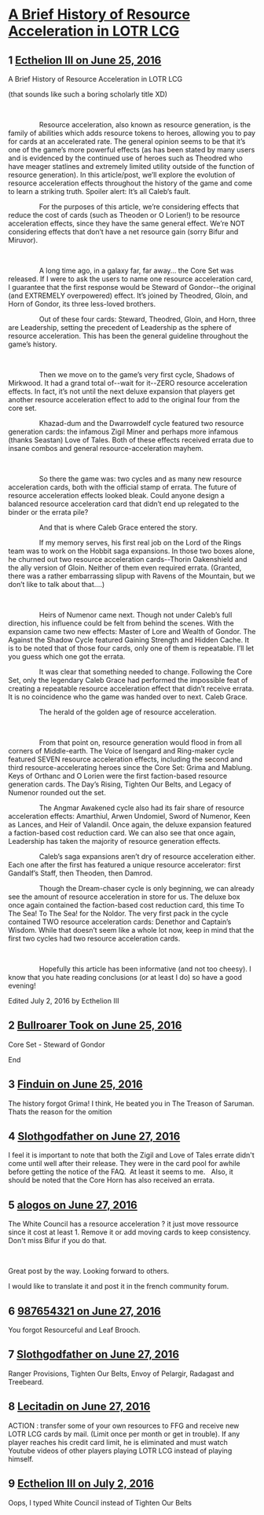 # [A Brief History of Resource Acceleration in LOTR LCG](https://community.fantasyflightgames.com/topic/223439-a-brief-history-of-resource-acceleration-in-lotr-lcg/)

## 1 [Ecthelion III on June 25, 2016](https://community.fantasyflightgames.com/topic/223439-a-brief-history-of-resource-acceleration-in-lotr-lcg/?do=findComment&comment=2281390)

A Brief History of Resource Acceleration in LOTR LCG

(that sounds like such a boring scholarly title XD)

 

                Resource acceleration, also known as resource generation, is the family of abilities which adds resource tokens to heroes, allowing you to pay for cards at an accelerated rate. The general opinion seems to be that it’s one of the game’s more powerful effects (as has been stated by many users and is evidenced by the continued use of heroes such as Theodred who have meager statlines and extremely limited utility outside of the function of resource generation). In this article/post, we’ll explore the evolution of resource acceleration effects throughout the history of the game and come to learn a striking truth. Spoiler alert: It’s all Caleb’s fault.

                For the purposes of this article, we’re considering effects that reduce the cost of cards (such as Theoden or O Lorien!) to be resource acceleration effects, since they have the same general effect. We’re NOT considering effects that don’t have a net resource gain (sorry Bifur and Miruvor).

 

                A long time ago, in a galaxy far, far away… the Core Set was released. If I were to ask the users to name one resource acceleration card, I guarantee that the first response would be Steward of Gondor--the original (and EXTREMELY overpowered) effect. It’s joined by Theodred, Gloin, and Horn of Gondor, its three less-loved brothers.

                Out of these four cards: Steward, Theodred, Gloin, and Horn, three are Leadership, setting the precedent of Leadership as the sphere of resource acceleration. This has been the general guideline throughout the game’s history.

 

                Then we move on to the game’s very first cycle, Shadows of Mirkwood. It had a grand total of--wait for it--ZERO resource acceleration effects. In fact, it’s not until the next deluxe expansion that players get another resource acceleration effect to add to the original four from the core set.

                Khazad-dum and the Dwarrowdelf cycle featured two resource generation cards: the infamous Zigil Miner and perhaps more infamous (thanks Seastan) Love of Tales. Both of these effects received errata due to insane combos and general resource-acceleration mayhem.

 

                So there the game was: two cycles and as many new resource acceleration cards, both with the official stamp of errata. The future of resource acceleration effects looked bleak. Could anyone design a balanced resource acceleration card that didn’t end up relegated to the binder or the errata pile?

                And that is where Caleb Grace entered the story.

                If my memory serves, his first real job on the Lord of the Rings team was to work on the Hobbit saga expansions. In those two boxes alone, he churned out two resource acceleration cards--Thorin Oakenshield and the ally version of Gloin. Neither of them even required errata. (Granted, there was a rather embarrassing slipup with Ravens of the Mountain, but we don’t like to talk about that….)

 

                Heirs of Numenor came next. Though not under Caleb’s full direction, his influence could be felt from behind the scenes. With the expansion came two new effects: Master of Lore and Wealth of Gondor. The Against the Shadow Cycle featured Gaining Strength and Hidden Cache. It is to be noted that of those four cards, only one of them is repeatable. I’ll let you guess which one got the errata.

                It was clear that something needed to change. Following the Core Set, only the legendary Caleb Grace had performed the impossible feat of creating a repeatable resource acceleration effect that didn’t receive errata. It is no coincidence who the game was handed over to next. Caleb Grace.

                The herald of the golden age of resource acceleration.

 

                From that point on, resource generation would flood in from all corners of Middle-earth. The Voice of Isengard and Ring-maker cycle featured SEVEN resource acceleration effects, including the second and third resource-accelerating heroes since the Core Set: Grima and Mablung. Keys of Orthanc and O Lorien were the first faction-based resource generation cards. The Day’s Rising, Tighten Our Belts, and Legacy of Numenor rounded out the set.

                The Angmar Awakened cycle also had its fair share of resource acceleration effects: Amarthiul, Arwen Undomiel, Sword of Numenor, Keen as Lances, and Heir of Valandil. Once again, the deluxe expansion featured a faction-based cost reduction card. We can also see that once again, Leadership has taken the majority of resource generation effects.

                Caleb’s saga expansions aren’t dry of resource acceleration either. Each one after the first has featured a unique resource accelerator: first Gandalf’s Staff, then Theoden, then Damrod.

                Though the Dream-chaser cycle is only beginning, we can already see the amount of resource acceleration in store for us. The deluxe box once again contained the faction-based cost reduction card, this time To The Sea! To The Sea! for the Noldor. The very first pack in the cycle contained TWO resource acceleration cards: Denethor and Captain’s Wisdom. While that doesn’t seem like a whole lot now, keep in mind that the first two cycles had two resource acceleration cards.

 

                Hopefully this article has been informative (and not too cheesy). I know that you hate reading conclusions (or at least I do) so have a good evening!

Edited July 2, 2016 by Ecthelion III

## 2 [Bullroarer Took on June 25, 2016](https://community.fantasyflightgames.com/topic/223439-a-brief-history-of-resource-acceleration-in-lotr-lcg/?do=findComment&comment=2281411)

Core Set - Steward of Gondor

End

## 3 [Finduin on June 25, 2016](https://community.fantasyflightgames.com/topic/223439-a-brief-history-of-resource-acceleration-in-lotr-lcg/?do=findComment&comment=2281470)

The history forgot Grima! I think, He beated you in The Treason of Saruman. Thats the reason for the omition

## 4 [Slothgodfather on June 27, 2016](https://community.fantasyflightgames.com/topic/223439-a-brief-history-of-resource-acceleration-in-lotr-lcg/?do=findComment&comment=2284133)

I feel it is important to note that both the Zigil and Love of Tales errate didn't come until well after their release. They were in the card pool for awhile before getting the notice of the FAQ.  At least it seems to me.   Also, it should be noted that the Core Horn has also received an errata.  

## 5 [alogos on June 27, 2016](https://community.fantasyflightgames.com/topic/223439-a-brief-history-of-resource-acceleration-in-lotr-lcg/?do=findComment&comment=2284230)

The White Council has a resource acceleration ? it just move ressource since it cost at least 1. Remove it or add moving cards to keep consistency. Don't miss Bifur if you do that.

 

Great post by the way. Looking forward to others.

I would like to translate it and post it in the french community forum.

## 6 [987654321 on June 27, 2016](https://community.fantasyflightgames.com/topic/223439-a-brief-history-of-resource-acceleration-in-lotr-lcg/?do=findComment&comment=2284405)

You forgot Resourceful and Leaf Brooch.

## 7 [Slothgodfather on June 27, 2016](https://community.fantasyflightgames.com/topic/223439-a-brief-history-of-resource-acceleration-in-lotr-lcg/?do=findComment&comment=2284440)

Ranger Provisions, Tighten Our Belts, Envoy of Pelargir, Radagast and Treebeard.  

## 8 [Lecitadin on June 27, 2016](https://community.fantasyflightgames.com/topic/223439-a-brief-history-of-resource-acceleration-in-lotr-lcg/?do=findComment&comment=2284446)

ACTION : transfer some of your own resources to FFG and receive new LOTR LCG cards by mail. (Limit once per month or get in trouble). If any player reaches his credit card limit, he is eliminated and must watch Youtube videos of other players playing LOTR LCG instead of playing himself.

## 9 [Ecthelion III on July 2, 2016](https://community.fantasyflightgames.com/topic/223439-a-brief-history-of-resource-acceleration-in-lotr-lcg/?do=findComment&comment=2292378)

Oops, I typed White Council instead of Tighten Our Belts

